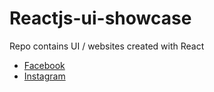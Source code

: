 # Reactjs-ui-showcase

Repo contains UI / websites created with React

- [Facebook](https://github.com/itsmanojb/reactjs-ui-showcase/tree/main/facebook-home) 
- [Instagram](https://github.com/itsmanojb/reactjs-ui-showcase/tree/main/instagram-home)
